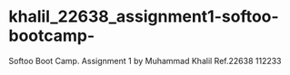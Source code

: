 # khalil_22638_assignment1-softoo-bootcamp-
Softoo Boot Camp. Assignment 1 by Muhammad Khalil Ref.22638 112233
